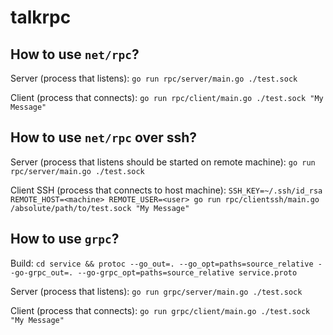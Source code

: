 # talkrpc

## How to use `net/rpc`?

Server (process that listens): `go run rpc/server/main.go ./test.sock`

Client (process that connects): `go run rpc/client/main.go ./test.sock "My Message"`

## How to use `net/rpc` over ssh?

Server (process that listens should be started on remote machine): `go run rpc/server/main.go ./test.sock`

Client SSH (process that connects to host machine): `SSH_KEY=~/.ssh/id_rsa REMOTE_HOST=<machine> REMOTE_USER=<user> go run rpc/clientssh/main.go /absolute/path/to/test.sock "My Message"`

## How to use `grpc`?

Build: `cd service && protoc --go_out=. --go_opt=paths=source_relative --go-grpc_out=. --go-grpc_opt=paths=source_relative service.proto`

Server (process that listens): `go run grpc/server/main.go ./test.sock`

Client (process that connects): `go run grpc/client/main.go ./test.sock "My Message"`
